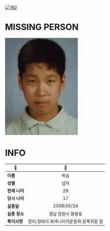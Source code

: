 [![182](https://img.shields.io/badge/%EC%8B%A4%EC%A2%85%EC%8B%A0%EA%B3%A0%EB%8A%94%20%EA%B5%AD%EB%B2%88%EC%97%86%EC%9D%B4-182-blue)](http://safe182.go.kr/index.do)

# MISSING PERSON

<img src="./missing_person.jpg">

# INFO

|🔑|💎|
|--|:--:|
|**이름**|박승|
|**성별**|남자|
|**현재 나이**|29|
|**당시 나이**|17|
|**실종일**|2008/05/24|
|**실종 장소**|경남 창원시 팔용동 |
|**특이사항**|흰티.청바지.회색나이키운동화.왼쪽귀밑 점|
